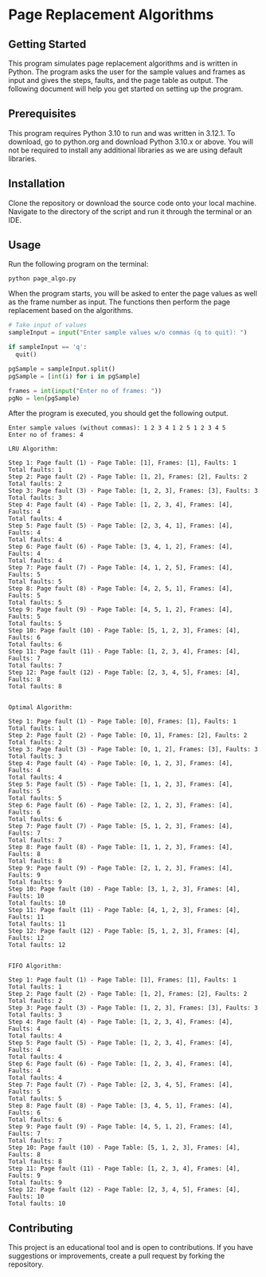 # Page Replacement Algorithms

## Getting Started
This program simulates page replacement algorithms and is written in Python. The program asks the user for the sample values and frames as input and gives the steps, faults, and the page table as output. The following document will help you get started on setting up the program.

## Prerequisites
This program requires Python 3.10 to run and was written in 3.12.1. To download, go to python.org and download Python 3.10.x or above. You will not be required to install any additional libraries as we are using default libraries.

## Installation
Clone the repository or download the source code onto your local machine. Navigate to the directory of the script and run it through the terminal or an IDE.

## Usage
Run the following program on the terminal:

```console
python page_algo.py
```

When the program starts, you will be asked to enter the page values as well as the frame number as input. The functions then perform the page replacement based on the algorithms.

```python
# Take input of values
sampleInput = input("Enter sample values w/o commas (q to quit): ")

if sampleInput == 'q':
  quit()

pgSample = sampleInput.split()
pgSample = [int(i) for i in pgSample]

frames = int(input("Enter no of frames: "))
pgNo = len(pgSample)
```

After the program is executed, you should get the following output.

```console
Enter sample values (without commas): 1 2 3 4 1 2 5 1 2 3 4 5
Enter no of frames: 4

LRU Algorithm:

Step 1: Page fault (1) - Page Table: [1], Frames: [1], Faults: 1
Total faults: 1
Step 2: Page fault (2) - Page Table: [1, 2], Frames: [2], Faults: 2
Total faults: 2
Step 3: Page fault (3) - Page Table: [1, 2, 3], Frames: [3], Faults: 3
Total faults: 3
Step 4: Page fault (4) - Page Table: [1, 2, 3, 4], Frames: [4], Faults: 4
Total faults: 4
Step 5: Page fault (5) - Page Table: [2, 3, 4, 1], Frames: [4], Faults: 4
Total faults: 4
Step 6: Page fault (6) - Page Table: [3, 4, 1, 2], Frames: [4], Faults: 4
Total faults: 4
Step 7: Page fault (7) - Page Table: [4, 1, 2, 5], Frames: [4], Faults: 5
Total faults: 5
Step 8: Page fault (8) - Page Table: [4, 2, 5, 1], Frames: [4], Faults: 5
Total faults: 5
Step 9: Page fault (9) - Page Table: [4, 5, 1, 2], Frames: [4], Faults: 5
Total faults: 5
Step 10: Page fault (10) - Page Table: [5, 1, 2, 3], Frames: [4], Faults: 6
Total faults: 6
Step 11: Page fault (11) - Page Table: [1, 2, 3, 4], Frames: [4], Faults: 7
Total faults: 7
Step 12: Page fault (12) - Page Table: [2, 3, 4, 5], Frames: [4], Faults: 8
Total faults: 8


Optimal Algorithm:

Step 1: Page fault (1) - Page Table: [0], Frames: [1], Faults: 1
Total faults: 1
Step 2: Page fault (2) - Page Table: [0, 1], Frames: [2], Faults: 2
Total faults: 2
Step 3: Page fault (3) - Page Table: [0, 1, 2], Frames: [3], Faults: 3
Total faults: 3
Step 4: Page fault (4) - Page Table: [0, 1, 2, 3], Frames: [4], Faults: 4
Total faults: 4
Step 5: Page fault (5) - Page Table: [1, 1, 2, 3], Frames: [4], Faults: 5
Total faults: 5
Step 6: Page fault (6) - Page Table: [2, 1, 2, 3], Frames: [4], Faults: 6
Total faults: 6
Step 7: Page fault (7) - Page Table: [5, 1, 2, 3], Frames: [4], Faults: 7
Total faults: 7
Step 8: Page fault (8) - Page Table: [1, 1, 2, 3], Frames: [4], Faults: 8
Total faults: 8
Step 9: Page fault (9) - Page Table: [2, 1, 2, 3], Frames: [4], Faults: 9
Total faults: 9
Step 10: Page fault (10) - Page Table: [3, 1, 2, 3], Frames: [4], Faults: 10
Total faults: 10
Step 11: Page fault (11) - Page Table: [4, 1, 2, 3], Frames: [4], Faults: 11
Total faults: 11
Step 12: Page fault (12) - Page Table: [5, 1, 2, 3], Frames: [4], Faults: 12
Total faults: 12


FIFO Algorithm:

Step 1: Page fault (1) - Page Table: [1], Frames: [1], Faults: 1
Total faults: 1
Step 2: Page fault (2) - Page Table: [1, 2], Frames: [2], Faults: 2
Total faults: 2
Step 3: Page fault (3) - Page Table: [1, 2, 3], Frames: [3], Faults: 3
Total faults: 3
Step 4: Page fault (4) - Page Table: [1, 2, 3, 4], Frames: [4], Faults: 4
Total faults: 4
Step 5: Page fault (5) - Page Table: [1, 2, 3, 4], Frames: [4], Faults: 4
Total faults: 4
Step 6: Page fault (6) - Page Table: [1, 2, 3, 4], Frames: [4], Faults: 4
Total faults: 4
Step 7: Page fault (7) - Page Table: [2, 3, 4, 5], Frames: [4], Faults: 5
Total faults: 5
Step 8: Page fault (8) - Page Table: [3, 4, 5, 1], Frames: [4], Faults: 6
Total faults: 6
Step 9: Page fault (9) - Page Table: [4, 5, 1, 2], Frames: [4], Faults: 7
Total faults: 7
Step 10: Page fault (10) - Page Table: [5, 1, 2, 3], Frames: [4], Faults: 8
Total faults: 8
Step 11: Page fault (11) - Page Table: [1, 2, 3, 4], Frames: [4], Faults: 9
Total faults: 9
Step 12: Page fault (12) - Page Table: [2, 3, 4, 5], Frames: [4], Faults: 10
Total faults: 10
```

## Contributing
This project is an educational tool and is open to contributions. If you have suggestions or improvements, create a pull request by forking the repository.
